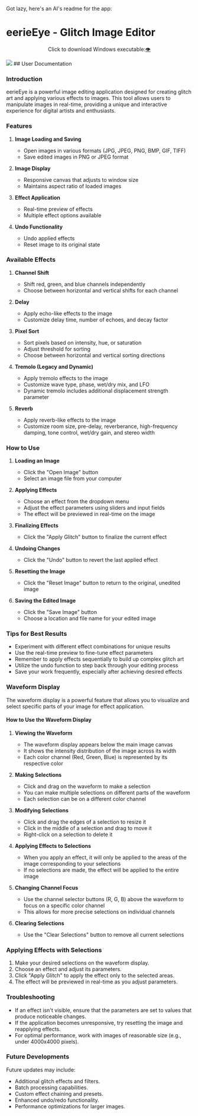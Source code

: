 Got lazy, here's an AI's readme for the app: 
# eerieEye - Glitch Image Editor

<p align="center">
  Click to download Windows executable:<a href="https://github.com/eerietheery/eerie_eye/releases/download/main/eerieEye.exe">👁️</a>
</p>
<img align-content="center" src="https://imgur.com/20b1c488-2233-42bf-ae9e-3d419d3127da">
## User Documentation

### Introduction
eerieEye is a powerful image editing application designed for creating glitch art and applying various effects to images. This tool allows users to manipulate images in real-time, providing a unique and interactive experience for digital artists and enthusiasts.

### Features

1. **Image Loading and Saving**
   - Open images in various formats (JPG, JPEG, PNG, BMP, GIF, TIFF)
   - Save edited images in PNG or JPEG format

2. **Image Display**
   - Responsive canvas that adjusts to window size
   - Maintains aspect ratio of loaded images

3. **Effect Application**
   - Real-time preview of effects
   - Multiple effect options available

4. **Undo Functionality**
   - Undo applied effects
   - Reset image to its original state

### Available Effects

1. **Channel Shift**
   - Shift red, green, and blue channels independently
   - Choose between horizontal and vertical shifts for each channel

2. **Delay**
   - Apply echo-like effects to the image
   - Customize delay time, number of echoes, and decay factor

3. **Pixel Sort**
   - Sort pixels based on intensity, hue, or saturation
   - Adjust threshold for sorting
   - Choose between horizontal and vertical sorting directions

4. **Tremolo (Legacy and Dynamic)**
   - Apply tremolo effects to the image
   - Customize wave type, phase, wet/dry mix, and LFO
   - Dynamic tremolo includes additional displacement strength parameter

5. **Reverb**
   - Apply reverb-like effects to the image
   - Customize room size, pre-delay, reverberance, high-frequency damping, tone control, wet/dry gain, and stereo width

### How to Use

1. **Loading an Image**
   - Click the "Open Image" button
   - Select an image file from your computer

2. **Applying Effects**
   - Choose an effect from the dropdown menu
   - Adjust the effect parameters using sliders and input fields
   - The effect will be previewed in real-time on the image

3. **Finalizing Effects**
   - Click the "Apply Glitch" button to finalize the current effect

4. **Undoing Changes**
   - Click the "Undo" button to revert the last applied effect

5. **Resetting the Image**
   - Click the "Reset Image" button to return to the original, unedited image

6. **Saving the Edited Image**
   - Click the "Save Image" button
   - Choose a location and file name for your edited image

### Tips for Best Results

- Experiment with different effect combinations for unique results
- Use the real-time preview to fine-tune effect parameters
- Remember to apply effects sequentially to build up complex glitch art
- Utilize the undo function to step back through your editing process
- Save your work frequently, especially after achieving desired effects

### Waveform Display

The waveform display is a powerful feature that allows you to visualize and select specific parts of your image for effect application.

#### How to Use the Waveform Display

1. **Viewing the Waveform**
   - The waveform display appears below the main image canvas
   - It shows the intensity distribution of the image across its width
   - Each color channel (Red, Green, Blue) is represented by its respective color

2. **Making Selections**
   - Click and drag on the waveform to make a selection
   - You can make multiple selections on different parts of the waveform
   - Each selection can be on a different color channel

3. **Modifying Selections**
   - Click and drag the edges of a selection to resize it
   - Click in the middle of a selection and drag to move it
   - Right-click on a selection to delete it

4. **Applying Effects to Selections**
   - When you apply an effect, it will only be applied to the areas of the image corresponding to your selections
   - If no selections are made, the effect will be applied to the entire image

5. **Changing Channel Focus**
   - Use the channel selector buttons (R, G, B) above the waveform to focus on a specific color channel
   - This allows for more precise selections on individual channels

6. **Clearing Selections**
   - Use the "Clear Selections" button to remove all current selections

### Applying Effects with Selections

1. Make your desired selections on the waveform display.
2. Choose an effect and adjust its parameters.
3. Click "Apply Glitch" to apply the effect only to the selected areas.
4. The effect will be previewed in real-time as you adjust parameters.

### Troubleshooting

- If an effect isn't visible, ensure that the parameters are set to values that produce noticeable changes.
- If the application becomes unresponsive, try resetting the image and reapplying effects.
- For optimal performance, work with images of reasonable size (e.g., under 4000x4000 pixels).

### Future Developments

Future updates may include:
- Additional glitch effects and filters.
- Batch processing capabilities.
- Custom effect chaining and presets.
- Enhanced undo/redo functionality.
- Performance optimizations for larger images.
